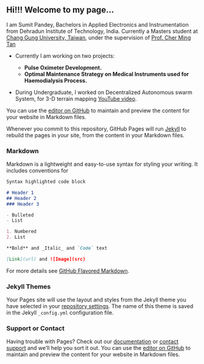 ## Hi!!! Welcome to my page...

I am Sumit Pandey, Bachelors in Applied Electronics and Instrumentation from Dehradun Institute of Technology, India. Currently a Masters student at [Chang Gung University, Taiwan](http://www.cgu.edu.tw/bin/home.php?Lang=en), under the supervision of [Prof. Cher Ming Tan](http://chermingtan.com/) 
- Currently I am working on two projects: 
  - **Pulse Oximeter Development.**   
  - **Optimal Maintenance Strategy on Medical Instruments used for Haemodialysis Process.** 
  
- During Undergraduate, I worked on Decentralized Autonomous swarm System, for 3-D terrain mapping [YouTube video](https://www.youtube.com/watch?v=9w5TKyjvjeo).




You can use the [editor on GitHub](https://github.com/sumitpandeytech/Sumit-Pandey/edit/master/README.md) to maintain and preview the content for your website in Markdown files.

Whenever you commit to this repository, GitHub Pages will run [Jekyll](https://jekyllrb.com/) to rebuild the pages in your site, from the content in your Markdown files.

### Markdown

Markdown is a lightweight and easy-to-use syntax for styling your writing. It includes conventions for

```markdown
Syntax highlighted code block

# Header 1
## Header 2
### Header 3

- Bulleted
- List

1. Numbered
2. List

**Bold** and _Italic_ and `Code` text

[Link](url) and ![Image](src)
```

For more details see [GitHub Flavored Markdown](https://guides.github.com/features/mastering-markdown/).

### Jekyll Themes

Your Pages site will use the layout and styles from the Jekyll theme you have selected in your [repository settings](https://github.com/sumitpandeytech/Sumit-Pandey/settings). The name of this theme is saved in the Jekyll `_config.yml` configuration file.

### Support or Contact

Having trouble with Pages? Check out our [documentation](https://help.github.com/categories/github-pages-basics/) or [contact support](https://github.com/contact) and we’ll help you sort it out.
You can use the [editor on GitHub](https://github.com/sumitpandeytech/Sumit-Pandey/edit/master/README.md) to maintain and preview the content for your website in Markdown files.
